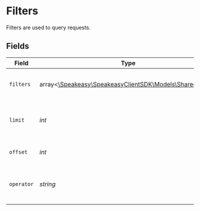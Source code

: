 # Filters

Filters are used to query requests.


## Fields

| Field                                                                                      | Type                                                                                       | Required                                                                                   | Description                                                                                |
| ------------------------------------------------------------------------------------------ | ------------------------------------------------------------------------------------------ | ------------------------------------------------------------------------------------------ | ------------------------------------------------------------------------------------------ |
| `filters`                                                                                  | array<[\Speakeasy\SpeakeasyClientSDK\Models\Shared\Filter](../../models/shared/Filter.md)> | :heavy_check_mark:                                                                         | A list of filters to apply to the query.                                                   |
| `limit`                                                                                    | *int*                                                                                      | :heavy_check_mark:                                                                         | The maximum number of results to return.                                                   |
| `offset`                                                                                   | *int*                                                                                      | :heavy_check_mark:                                                                         | The offset to start the query from.                                                        |
| `operator`                                                                                 | *string*                                                                                   | :heavy_check_mark:                                                                         | The operator to use when combining filters.                                                |